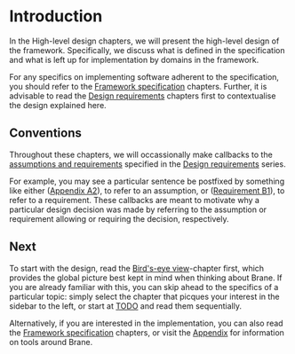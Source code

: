 # Introduction
In the High-level design chapters, we will present the high-level design of the framework. Specifically, we discuss what is defined in the specification and what is left up for implementation by domains in the framework.

For any specifics on implementing software adherent to the specification, you should refer to the [Framework specification](../spec/introduction.md) chapters. Further, it is advisable to read the [Design requirements](../requirements/introduction.md) chapters first to contextualise the design explained here.


## Conventions
Throughout these chapters, we will occassionally make callbacks to the [assumptions and requirements](../requirements/requirements.md) specified in the [Design requirements](../requirements/introduction.md) series.

For example, you may see a particular sentence be postfixed by something like either ([Appendix A2](../requirements/requirements.md#assumption-a2)), to refer to an assumption, or ([Requirement B1](../requirements/requirements.md#requirement-b1)), to refer to a requirement. These callbacks are meant to motivate why a particular design decision was made by referring to the assumption or requirement allowing or requiring the decision, respectively.


## Next
To start with the design, read the [Bird's-eye view](./bird_eye.md)-chapter first, which provides the global picture best kept in mind when thinking about Brane. If you are already familiar with this, you can skip ahead to the specifics of a particular topic: simply select the chapter that picques your interest in the sidebar to the left, or start at [TODO](TODO) and read them sequentially.

Alternatively, if you are interested in the implementation, you can also read the [Framework specification](../spec/introduction.md) chapters, or visit the [Appendix](../appendix/overview.md) for information on tools around Brane.
